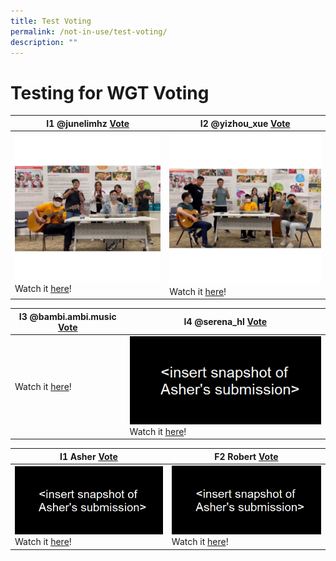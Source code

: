 ```yaml
---
title: Test Voting
permalink: /not-in-use/test-voting/
description: ""
---
```

# Testing for WGT Voting

| I1 @junelimhz <a href="https://form.gov.sg/#!/61e8420767949600143cf75c?622f011a09260b0012490c8c=I1%20@junelimhz">Vote</a>  | I2 @yizhou\_xue <a href="https://form.gov.sg/#!/61e8420767949600143cf75c?622f011a09260b0012490c8c=I2%20@yizhou_xue ">Vote</a>  |
| -------- | -------- | 
| ![I1 junelimhz](/images/WGT23/I1%20junelimhz.jpg)  Watch it [here](https://www.instagram.com/p/CgI8ziFsfZB/)!      | ![I2 yizhou_xue](/images/WGT23/I2%20yizhou_xue.jpg) Watch it [here](https://www.instagram.com/p/CgIYDqPh8xT/)!     | 

| I3 @bambi.ambi.music <a href="https://form.gov.sg/#!/61e8420767949600143cf75c?622f011a09260b0012490c8c=I3%20@bambi.ambi.music">Vote</a>  | I4 @serena_hl <a href="https://form.gov.sg/#!/61e8420767949600143cf75c?622f011a09260b0012490c8c=F4%20@serena_hl">Vote</a>  |
| -------- | -------- | 
|  Watch it [here](https://www.instagram.com/p/CgMpotaDvM7/)!      | ![](/images/wgt%20test.png) Watch it [here](https://www.instagram.com/p/CgLXajTJJP5/)!     | 

| I1 Asher <a href="https://form.gov.sg/#!/61e8420767949600143cf75c?622f011a09260b0012490c8c=I1%20Asher">Vote</a>  | F2 Robert <a href="https://form.gov.sg/#!/61e8420767949600143cf75c?622f011a09260b0012490c8c=F1%20Robert%20Lim">Vote</a>  |
| -------- | -------- | 
| ![](/images/wgt%20test.png) Watch it [here](https://www.instagram.com/p/Cc483XzpEQc/)!      | ![](/images/wgt%20test.png) Watch it [here](https://www.facebook.com/passionchingayclub/videos/399598828467382)!     |